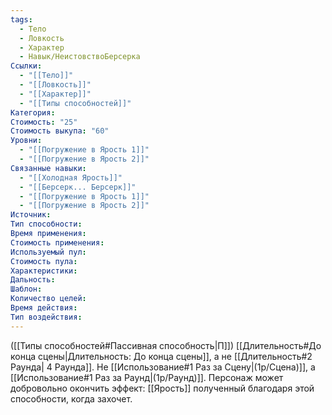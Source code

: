 ```yaml
---
tags:
  - Тело
  - Ловкость
  - Характер
  - Навык/НеистовствоБерсерка
Ссылки:
  - "[[Тело]]"
  - "[[Ловкость]]"
  - "[[Характер]]"
  - "[[Типы способностей]]"
Категория: 
Стоимость: "25"
Стоимость выкупа: "60"
Уровни:
  - "[[Погружение в Ярость 1]]"
  - "[[Погружение в Ярость 2]]"
Связанные навыки:
  - "[[Холодная Ярость]]"
  - "[[Берсерк... Берсерк]]"
  - "[[Погружение в Ярость 1]]"
  - "[[Погружение в Ярость 2]]"
Источник:
Тип способности:
Время применения:
Стоимость применения:
Используемый пул:
Стоимость пула:
Характеристики:
Дальность:
Шаблон:
Количество целей:
Время действия:
Тип воздействия:
---
```

([[Типы способностей#Пассивная способность|П]]) [[Длительность#До конца сцены|Длительность: До конца сцены]], а не [[Длительность#2 Раунда| 4 Раунда]].
Не [[Использование#1 Раз за Сцену|(1р/Сцена)]], а [[Использование#1 Раз за Раунд|(1р/Раунд)]].
Персонаж может добровольно окончить эффект: [[Ярость]] полученный благодаря этой способности, когда захочет. 

 